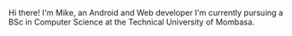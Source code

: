 Hi there! I'm Mike, an Android and Web developer I'm currently pursuing a BSc in Computer Science at the Technical University of Mombasa.